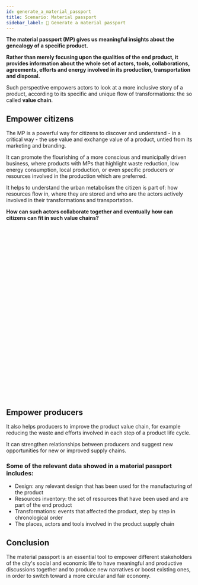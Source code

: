 ```yaml
---
id: generate_a_material_passport
title: Scenario: Material passport
sidebar_label: 📖 Generate a material passport
---
```

<section class="reflow__doc">
  <div class="hero__img" style="background-image: url('../img/passport.jpg')"></div>


**The material passport (MP) gives us meaningful insights about the genealogy of a specific product.**

**Rather than merely focusing upon the qualities of the end product, it provides information about the whole set of actors, tools, collaborations, agreements, efforts and energy involved in its production, transportation and disposal.**


Such perspective empowers actors to look at a more inclusive story of a product, according to its specific and unique flow of transformations: the so called **value chain**. 

## Empower citizens 

The MP is a powerful way for citizens to discover and understand - in a critical way - the use value and exchange value of a product, untied from its marketing and branding.

It can promote the flourishing of a more conscious and municipally driven business, where products with MPs that highlight waste reduction, low energy consumption, local production, or even specific producers or resources involved in the production which are preferred.

It helps to understand the urban metabolism the citizen is part of: how resources flow in, where they are stored and who are the actors actively involved in their transformations and transportation. 

**How can such actors collaborate together and eventually how can citizens can fit in such value chains?**


<div class="hero__img" style="height: 460px; background-image: url('../img/matpass.png'); background-size: contain; background-position: center center; background-repeat: no-repeat"></div>


## Empower producers 

It also helps producers to improve the product value chain, for example reducing the waste and efforts involved in each step of a product life cycle.

It can strengthen relationships between producers and suggest new opportunities for new or improved supply chains. 

### Some of the relevant data showed in a material passport includes:

- Design: any relevant design that has been used for the manufacturing of the product
- Resources inventory: the set of resources that have been used and are part of the end product
- Transformations: events that affected the product, step by step in chronological order
- The places, actors and tools involved in the product supply chain

## Conclusion

The material passport is an essential tool to empower different stakeholders of the city's social and economic life to have meaningful and productive discussions together and to produce new narratives or boost existing ones, in order to switch toward a more circular and fair economy.  

</section>